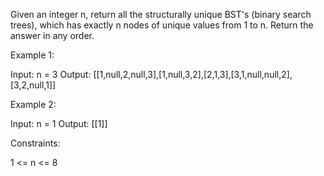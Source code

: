 Given an integer n, return all the structurally unique BST's (binary search
trees), which has exactly n nodes of unique values from 1 to n. Return the
answer in any order.


Example 1:


Input: n = 3
Output:
[[1,null,2,null,3],[1,null,3,2],[2,1,3],[3,1,null,null,2],[3,2,null,1]]


Example 2:


Input: n = 1
Output: [[1]]



Constraints:


1 <= n <= 8




